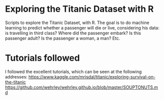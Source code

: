 # Exploring the Titanic Dataset with R

Scripts to explore the Titanic Dataset, with R. The goal is to do machine learning to predict whether a passenger will die or live, considering his data: is travelling in third class? Where did the passenger embark? Is this passenger adult? Is the passenger a woman, a man? Etc.

# Tutorials followed
I followed the excellent tutorials, which can be seen at the following addresses:
https://www.kaggle.com/mrisdal/titanic/exploring-survival-on-the-titanic
https://github.com/wehrley/wehrley.github.io/blob/master/SOUPTONUTS.md

